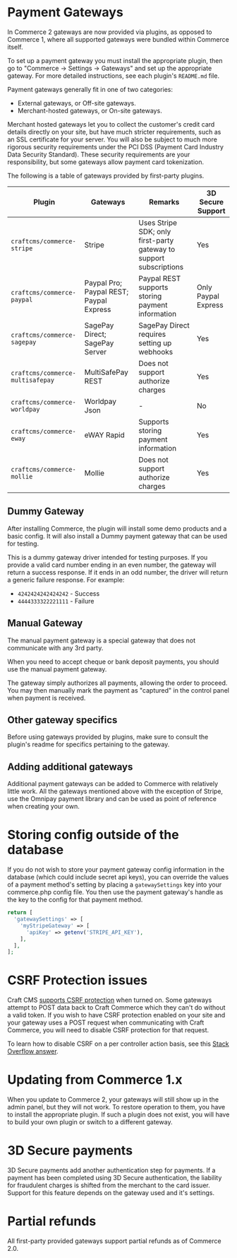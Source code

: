 # Payment Gateways

In Commerce 2 gateways are now provided via plugins, as opposed to Commerce 1, where all supported gateways were bundled within Commerce itself.

To set up a payment gateway you must install the appropriate plugin, then go to "Commerce → Settings → Gateways" and set up the appropriate gateway. For more detailed instructions, see each plugin's `README.md` file.

Payment gateways generally fit in one of two categories:

- External gateways, or Off-site gateways.
- Merchant-hosted gateways, or On-site gateways.

Merchant hosted gateways let you to collect the customer's credit card details directly on your site, but have much stricter requirements, such as an SSL certificate for your server. You will also be subject to much more rigorous security requirements under the PCI DSS (Payment Card Industry Data Security Standard). These security requirements are your responsibility, but some gateways allow payment card tokenization.

The following is a table of gateways provided by first-party plugins.

| Plugin                           | Gateways                                | Remarks                                                            | 3D Secure Support   |
|----------------------------------|-----------------------------------------|--------------------------------------------------------------------|---------------------|
| `craftcms/commerce-stripe`       | Stripe                                  | Uses Stripe SDK; only first-party gateway to support subscriptions | Yes                 |
| `craftcms/commerce-paypal`       | Paypal Pro; Paypal REST; Paypal Express | Paypal REST supports storing payment information                   | Only Paypal Express |
| `craftcms/commerce-sagepay`      | SagePay Direct; SagePay Server          | SagePay Direct requires setting up webhooks                        | Yes                 |
| `craftcms/commerce-multisafepay` | MultiSafePay REST                       | Does not support authorize charges                                 | Yes                 |
| `craftcms/commerce-worldpay`     | Worldpay Json                           | -                                                                  | No                  |
| `craftcms/commerce-eway`         | eWAY Rapid                              | Supports storing payment information                               | Yes                 |
| `craftcms/commerce-mollie`       | Mollie                                  | Does not support authorize charges                                 | Yes                 |

## Dummy Gateway

After installing Commerce, the plugin will install some demo products and a basic config. It will also install a Dummy payment gateway
that can be used for testing.

This is a dummy gateway driver intended for testing purposes. If you provide a valid card number ending in an even number, the gateway will return a success response. If it ends in an odd number, the driver will return a generic failure response. For example:

- `4242424242424242` - Success
- `4444333322221111` - Failure

## Manual Gateway

The manual payment gateway is a special gateway that does not communicate with any 3rd party.

When you need to accept cheque or bank deposit payments, you should use the manual payment gateway.

The gateway simply authorizes all payments, allowing the order to proceed. You may then manually mark the payment as "captured" in the control panel when payment is received.

## Other gateway specifics

Before using gateways provided by plugins, make sure to consult the plugin's readme for specifics pertaining to the gateway.

## Adding additional gateways

Additional payment gateways can be added to Commerce with relatively little work. All the gateways mentioned above with the exception of Stripe, use the Omnipay payment library and can be used as point of reference when creating your own.

# Storing config outside of the database

If you do not wish to store your payment gateway config information in the database (which could include secret api keys), you can override the values of a payment method's setting by placing a `gatewaySettings` key into your commerce.php config file. You then use the payment gateway's handle  as the key to the config for that payment method.

```php
return [
  'gatewaySettings' => [
    'myStripeGateway' => [
      'apiKey' => getenv('STRIPE_API_KEY'),
    ],
  ],
];
```

# CSRF Protection issues

Craft CMS [supports CSRF protection](https://craftcms.com/support/csrf-protection) when turned on. Some gateways attempt to POST data back to Craft Commerce which they can't do without a valid token. If you wish to have CSRF protection enabled on your site and your gateway uses a POST request when communicating with Craft Commerce, you will need to disable CSRF protection for that request.

To learn how to disable CSRF on a per controller action basis, see this [Stack Overflow answer](http://craftcms.stackexchange.com/a/4554/91). 


# Updating from Commerce 1.x

When you update to Commerce 2, your gateways will still show up in the admin panel, but they will not work. To restore operation to them, you have to install the appropriate plugin. If such a plugin does not exist, you will have to build your own plugin or switch to a different gateway.

# 3D Secure payments

3D Secure payments add another authentication step for payments. If a payment has been completed using 3D Secure authentication, the liability for fraudulent charges is shifted from the merchant to the card issuer.
Support for this feature depends on the gateway used and it's settings.

# Partial refunds

All first-party provided gateways support partial refunds as of Commerce 2.0.